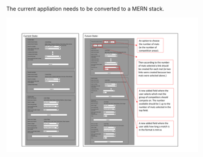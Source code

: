 The current appliation needs to be converted to a MERN stack.



![alt text](https://github.com/willredp/competition/blob/main/Image/Requests-1.png)
